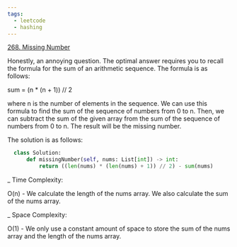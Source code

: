 ```yaml
---
tags:
  - leetcode
  - hashing
---
```


<a href="https://leetcode.com/problems/missing-number/">268. Missing Number</a>

Honestly, an annoying question. The optimal answer requires you to recall the
formula for the sum of an arithmetic sequence. The formula is as follows:

sum = (n \* (n + 1)) // 2

where n is the number of elements in the sequence. We can use this formula to
find the sum of the sequence of numbers from 0 to n. Then, we can subtract the
sum of the given array from the sum of the sequence of numbers from 0 to n. The
result will be the missing number.

The solution is as follows:

```python
  class Solution:
      def missingNumber(self, nums: List[int]) -> int:
          return ((len(nums) * (len(nums) + 1)) // 2) - sum(nums)
```

\_ Time Complexity:

O(n) - We calculate the length of the nums array. We also calculate the sum of
the nums array.

\_ Space Complexity:

O(1) - We only use a constant amount of space to store the sum of the nums array
and the length of the nums array.
